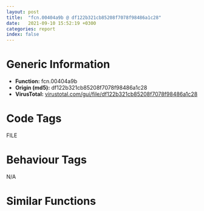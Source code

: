 ```yaml
---
layout: post
title:  "fcn.00404a9b @ df122b321cb85208f7078f98486a1c28"
date:   2021-09-10 15:52:19 +0300
categories: report
index: false
---
```


# Generic Information
- **Function:** fcn.00404a9b
- **Origin (md5):** df122b321cb85208f7078f98486a1c28
- **VirusTotal:** [virustotal.com/gui/file/df122b321cb85208f7078f98486a1c28][virustotal_ref]

# Code Tags
<span class="tag" id="FILE">FILE</span>


# Behaviour Tags
<span class="bhv-tag" id="na">N/A</span>

# Similar Functions
<script type="text/javascript" src="https://www.gstatic.com/charts/loader.js"></script>
<script type="text/javascript">

    google.charts.load('current', {'packages':['corechart']});
    google.charts.setOnLoadCallback(drawChart);

    function drawChart() {
    var data = new google.visualization.DataTable();
        data.addColumn('number', 'X');
        data.addColumn('number', 'Y');
        data.addColumn({type: 'string', role: 'tooltip', 'p': {'html': true}});
        data.addColumn({'type': 'string', 'role': 'style'});
        
        data.addRows([
    [36.00187683105469, 289.3056335449219, '<b><a href="/report/fcn.00404a9b@df122b321cb85208f7078f98486a1c28">fcn.00404a9b</a><br>@df122b321cb85208f7078f98486a1c28</b><br>mov edi, edi<br>push ebp<br>mov ebp, esp<br>sub esp, 0xc<br>cmp dword[ebp+8], 2<br>push esi<br>je 0x4047d8<br>cmp dword[ebp+8], 1<br>je 0x4047d8<br>call fcn.00405ff8<br>push 0x16<br>pop esi<br>mov dword[eax], esi<br>call fcn.00404461<br>mov eax, esi<br>jmp 0x4048cc<br>push ebx<br>push edi<br>call fcn.00406993<br>push 0x104<br>mov esi, 0x497c48<br>xor edi, edi<br>push esi<br>push edi<br>call dword[sym.imp.KERNEL32.dll_GetModuleFileNameA]<br>mov ebx, dword[0x497d78]<br>mov dword[0x497d80], esi<br>test ebx, ebx<br>je 0x404808<br>cmp byte[ebx], 0<br>jne 0x40480a<br>mov ebx, esi<br>lea eax, [ebp-0xc]<br>mov dword[ebp-4], edi<br>push eax<br>lea eax, [ebp-4]<br>mov dword[ebp-0xc], edi<br>push eax<br>push edi<br>push edi<br>push ebx<br>call fcn.004048d1<br>push 1<br>push dword[ebp-0xc]<br>push dword[ebp-4]<br>call fcn.00404a46<br>mov esi, eax<br>add esp, 0x20<br>test esi, esi<br>jne 0x404842<br>call fcn.00405ff8<br>push 0xc<br>pop edi<br>mov dword[eax], edi<br>jmp 0x404873<br>lea eax, [ebp-0xc]<br>push eax<br>lea eax, [ebp-4]<br>push eax<br>mov eax, dword[ebp-4]<br>lea eax, [esi+eax*4]<br>push eax<br>push esi<br>push ebx<br>call fcn.004048d1<br>add esp, 0x14<br>cmp dword[ebp+8], 1<br>jne 0x404877<br>mov eax, dword[ebp-4]<br>dec eax<br>mov dword[0x497d6c], eax<br>mov eax, esi<br>mov esi, edi<br>mov dword[0x497d70], eax<br>mov ebx, edi<br>jmp 0x4048c1<br>lea eax, [ebp-8]<br>mov dword[ebp-8], edi<br>push eax<br>push esi<br>call fcn.004064ae<br>mov ebx, eax<br>pop ecx<br>pop ecx<br>test ebx, ebx<br>je 0x404891<br>mov eax, dword[ebp-8]<br>jmp 0x4048b7<br>mov edx, dword[ebp-8]<br>mov ecx, edi<br>mov eax, edx<br>cmp dword[edx], edi<br>je 0x4048a4<br>lea eax, [eax+4]<br>inc ecx<br>cmp dword[eax], edi<br>jne 0x40489c<br>mov eax, edi<br>mov dword[0x497d6c], ecx<br>mov dword[ebp-8], eax<br>mov ebx, edi<br>mov dword[0x497d70], edx<br>push eax<br>call fcn.00405816<br>pop ecx<br>mov dword[ebp-8], edi<br>push esi<br>call fcn.00405816<br>pop ecx<br>pop edi<br>mov eax, ebx<br>pop ebx<br>pop esi<br>mov esp, ebp<br>pop ebp<br>ret <br>mov edi, edi<br>push ebp<br>mov ebp, esp<br>pop ebp<br>jmp 0x4047ad<br><eoc> ', 'point { fill-color: #e0440e; }'],
[-51.753746032714844, -358.5232238769531, '<b><a href="/report/fcn.0043e980@c2f40b3bc10e39d3d975422ee4d09bab">fcn.0043e980</a><br>@c2f40b3bc10e39d3d975422ee4d09bab</b><br>mov edi, edi<br>push ebp<br>mov ebp, esp<br>sub esp, 0xc<br>cmp dword[ebp+8], 2<br>push esi<br>je 0x43e6b1<br>cmp dword[ebp+8], 1<br>je 0x43e6b1<br>call fcn.00438702<br>push 0x16<br>pop esi<br>mov dword[eax], esi<br>call fcn.00438629<br>mov eax, esi<br>jmp 0x43e7a0<br>push ebx<br>push edi<br>push 0x104<br>mov esi, 0x4f5d98<br>xor edi, edi<br>push esi<br>push edi<br>call dword[sym.imp.KERNEL32.dll_GetModuleFileNameW]<br>mov ebx, dword[0x4f63e4]<br>mov dword[0x4f63e8], esi<br>test ebx, ebx<br>je 0x43e6dc<br>cmp word[ebx], di<br>jne 0x43e6de<br>mov ebx, esi<br>lea eax, [ebp-0xc]<br>mov dword[ebp-4], edi<br>push eax<br>lea eax, [ebp-4]<br>mov dword[ebp-0xc], edi<br>push eax<br>push edi<br>push edi<br>push ebx<br>call fcn.0043e7a5<br>push 2<br>push dword[ebp-0xc]<br>push dword[ebp-4]<br>call fcn.0043e92b<br>mov esi, eax<br>add esp, 0x20<br>test esi, esi<br>jne 0x43e716<br>call fcn.00438702<br>push 0xc<br>pop edi<br>mov dword[eax], edi<br>jmp 0x43e747<br>lea eax, [ebp-0xc]<br>push eax<br>lea eax, [ebp-4]<br>push eax<br>mov eax, dword[ebp-4]<br>lea eax, [esi+eax*4]<br>push eax<br>push esi<br>push ebx<br>call fcn.0043e7a5<br>add esp, 0x14<br>cmp dword[ebp+8], 1<br>jne 0x43e74b<br>mov eax, dword[ebp-4]<br>dec eax<br>mov dword[0x4f63d4], eax<br>mov eax, esi<br>mov esi, edi<br>mov dword[0x4f63dc], eax<br>mov ebx, edi<br>jmp 0x43e795<br>lea eax, [ebp-8]<br>mov dword[ebp-8], edi<br>push eax<br>push esi<br>call fcn.00447e07<br>mov ebx, eax<br>pop ecx<br>pop ecx<br>test ebx, ebx<br>je 0x43e765<br>mov eax, dword[ebp-8]<br>jmp 0x43e78b<br>mov edx, dword[ebp-8]<br>mov ecx, edi<br>mov eax, edx<br>cmp dword[edx], edi<br>je 0x43e778<br>lea eax, [eax+4]<br>inc ecx<br>cmp dword[eax], edi<br>jne 0x43e770<br>mov eax, edi<br>mov dword[0x4f63d4], ecx<br>mov dword[ebp-8], eax<br>mov ebx, edi<br>mov dword[0x4f63dc], edx<br>push eax<br>call fcn.0043de85<br>pop ecx<br>mov dword[ebp-8], edi<br>push esi<br>call fcn.0043de85<br>pop ecx<br>pop edi<br>mov eax, ebx<br>pop ebx<br>pop esi<br>mov esp, ebp<br>pop ebp<br>ret <br>mov edi, edi<br>push ebp<br>mov ebp, esp<br>pop ebp<br>jmp 0x43e686<br><eoc> ', 'null'],
[0.9549978971481323, 30.972957611083984, '<b><a href="/report/fcn.10008daa@b74a1e462e0b6bacec09e2503391e156">fcn.10008daa</a><br>@b74a1e462e0b6bacec09e2503391e156</b><br>mov edi, edi<br>push ebp<br>mov ebp, esp<br>sub esp, 0x10<br>push ebx<br>mov ebx, dword[ebp+8]<br>test ebx, ebx<br>jne 0x10008ac8<br>xor eax, eax<br>jmp 0x10008be2<br>push esi<br>cmp ebx, 2<br>je 0x10008ae9<br>cmp ebx, 1<br>je 0x10008ae9<br>call fcn.10009cbb<br>push 0x16<br>pop esi<br>mov dword[eax], esi<br>call fcn.1000880d<br>mov eax, esi<br>jmp 0x10008be1<br>push edi<br>call fcn.1000d885<br>push 0x104<br>mov esi, 0x1001ec48<br>xor edi, edi<br>push esi<br>push edi<br>call dword[sym.imp.KERNEL32.dll_GetModuleFileNameA]<br>mov eax, dword[0x1001f10c]<br>mov dword[0x1001f114], esi<br>mov dword[ebp-0x10], eax<br>test eax, eax<br>je 0x10008b1a<br>cmp byte[eax], 0<br>jne 0x10008b1f<br>mov eax, esi<br>mov dword[ebp-0x10], esi<br>lea ecx, [ebp-0xc]<br>mov dword[ebp-4], edi<br>push ecx<br>lea ecx, [ebp-4]<br>mov dword[ebp-0xc], edi<br>push ecx<br>push edi<br>push edi<br>push eax<br>call fcn.10008be7<br>push 1<br>push dword[ebp-0xc]<br>push dword[ebp-4]<br>call fcn.10008d5b<br>mov esi, eax<br>add esp, 0x20<br>test esi, esi<br>jne 0x10008b57<br>call fcn.10009cbb<br>push 0xc<br>pop edi<br>mov dword[eax], edi<br>jmp 0x10008b89<br>lea eax, [ebp-0xc]<br>push eax<br>lea eax, [ebp-4]<br>push eax<br>mov eax, dword[ebp-4]<br>lea eax, [esi+eax*4]<br>push eax<br>push esi<br>push dword[ebp-0x10]<br>call fcn.10008be7<br>add esp, 0x14<br>cmp ebx, 1<br>jne 0x10008b8d<br>mov eax, dword[ebp-4]<br>dec eax<br>mov dword[0x1001f100], eax<br>mov eax, esi<br>mov esi, edi<br>mov dword[0x1001f104], eax<br>mov ebx, edi<br>jmp 0x10008bd7<br>lea eax, [ebp-8]<br>mov dword[ebp-8], edi<br>push eax<br>push esi<br>call fcn.1000d35c<br>mov ebx, eax<br>pop ecx<br>pop ecx<br>test ebx, ebx<br>je 0x10008ba7<br>mov eax, dword[ebp-8]<br>jmp 0x10008bcd<br>mov edx, dword[ebp-8]<br>mov ecx, edi<br>mov eax, edx<br>cmp dword[edx], edi<br>je 0x10008bba<br>lea eax, [eax+4]<br>inc ecx<br>cmp dword[eax], edi<br>jne 0x10008bb2<br>mov eax, edi<br>mov dword[0x1001f100], ecx<br>mov dword[ebp-8], eax<br>mov ebx, edi<br>mov dword[0x1001f104], edx<br>push eax<br>call fcn.10009712<br>pop ecx<br>mov dword[ebp-8], edi<br>push esi<br>call fcn.10009712<br>pop ecx<br>mov eax, ebx<br>pop edi<br>pop esi<br>pop ebx<br>mov esp, ebp<br>pop ebp<br>ret <br>mov edi, edi<br>push ebp<br>mov ebp, esp<br>pop ebp<br>jmp 0x10008ab1<br><eoc> ', 'null'],
[-11.497884750366211, 407.1562194824219, '<b><a href="/report/fcn.0041445f@597d9ee507d1b2a81775aa98c4a2271a">fcn.0041445f</a><br>@597d9ee507d1b2a81775aa98c4a2271a</b><br>mov edi, edi<br>push ebp<br>mov ebp, esp<br>sub esp, 0xc<br>cmp dword[ebp+8], 2<br>push esi<br>je 0x41419c<br>cmp dword[ebp+8], 1<br>je 0x41419c<br>call fcn.00411b33<br>push 0x16<br>pop esi<br>mov dword[eax], esi<br>call fcn.00411a55<br>mov eax, esi<br>jmp 0x414290<br>push ebx<br>push edi<br>call fcn.0041c99e<br>push 0x104<br>mov esi, 0x63c1b8<br>xor edi, edi<br>push esi<br>push edi<br>call dword[sym.imp.KERNEL32.dll_GetModuleFileNameA]<br>mov ebx, dword[0x63c2fc]<br>mov dword[0x63c304], esi<br>test ebx, ebx<br>je 0x4141cc<br>cmp byte[ebx], 0<br>jne 0x4141ce<br>mov ebx, esi<br>lea eax, [ebp-0xc]<br>mov dword[ebp-4], edi<br>push eax<br>lea eax, [ebp-4]<br>mov dword[ebp-0xc], edi<br>push eax<br>push edi<br>push edi<br>push ebx<br>call fcn.00414295<br>push 1<br>push dword[ebp-0xc]<br>push dword[ebp-4]<br>call fcn.0041440a<br>mov esi, eax<br>add esp, 0x20<br>test esi, esi<br>jne 0x414206<br>call fcn.00411b33<br>push 0xc<br>pop edi<br>mov dword[eax], edi<br>jmp 0x414237<br>lea eax, [ebp-0xc]<br>push eax<br>lea eax, [ebp-4]<br>push eax<br>mov eax, dword[ebp-4]<br>lea eax, [esi+eax*4]<br>push eax<br>push esi<br>push ebx<br>call fcn.00414295<br>add esp, 0x14<br>cmp dword[ebp+8], 1<br>jne 0x41423b<br>mov eax, dword[ebp-4]<br>dec eax<br>mov dword[0x63c2f0], eax<br>mov eax, esi<br>mov esi, edi<br>mov dword[0x63c2f4], eax<br>mov ebx, edi<br>jmp 0x414285<br>lea eax, [ebp-8]<br>mov dword[ebp-8], edi<br>push eax<br>push esi<br>call fcn.0041c4b9<br>mov ebx, eax<br>pop ecx<br>pop ecx<br>test ebx, ebx<br>je 0x414255<br>mov eax, dword[ebp-8]<br>jmp 0x41427b<br>mov edx, dword[ebp-8]<br>mov ecx, edi<br>mov eax, edx<br>cmp dword[edx], edi<br>je 0x414268<br>lea eax, [eax+4]<br>inc ecx<br>cmp dword[eax], edi<br>jne 0x414260<br>mov eax, edi<br>mov dword[0x63c2f0], ecx<br>mov dword[ebp-8], eax<br>mov ebx, edi<br>mov dword[0x63c2f4], edx<br>push eax<br>call fcn.004138a5<br>pop ecx<br>mov dword[ebp-8], edi<br>push esi<br>call fcn.004138a5<br>pop ecx<br>pop edi<br>mov eax, ebx<br>pop ebx<br>pop esi<br>mov esp, ebp<br>pop ebp<br>ret <br>mov edi, edi<br>push ebp<br>mov ebp, esp<br>pop ebp<br>jmp 0x414171<br><eoc> ', 'null'],
[71.23070526123047, -356.9064636230469, '<b><a href="/report/fcn.004151ce@d59f9c4f445b9f980173dec064f55091">fcn.004151ce</a><br>@d59f9c4f445b9f980173dec064f55091</b><br>mov edi, edi<br>push ebp<br>mov ebp, esp<br>sub esp, 0xc<br>cmp dword[ebp+8], 2<br>push esi<br>je 0x414eff<br>cmp dword[ebp+8], 1<br>je 0x414eff<br>call fcn.0041425f<br>push 0x16<br>pop esi<br>mov dword[eax], esi<br>call fcn.0040c83d<br>mov eax, esi<br>jmp 0x414fee<br>push ebx<br>push edi<br>push 0x104<br>mov esi, 0x437068<br>xor edi, edi<br>push esi<br>push edi<br>call dword[sym.imp.KERNEL32.dll_GetModuleFileNameW]<br>mov ebx, dword[0x4372a0]<br>mov dword[0x4372a4], esi<br>test ebx, ebx<br>je 0x414f2a<br>cmp word[ebx], di<br>jne 0x414f2c<br>mov ebx, esi<br>lea eax, [ebp-0xc]<br>mov dword[ebp-4], edi<br>push eax<br>lea eax, [ebp-4]<br>mov dword[ebp-0xc], edi<br>push eax<br>push edi<br>push edi<br>push ebx<br>call fcn.00414ff3<br>push 2<br>push dword[ebp-0xc]<br>push dword[ebp-4]<br>call fcn.00415179<br>mov esi, eax<br>add esp, 0x20<br>test esi, esi<br>jne 0x414f64<br>call fcn.0041425f<br>push 0xc<br>pop edi<br>mov dword[eax], edi<br>jmp 0x414f95<br>lea eax, [ebp-0xc]<br>push eax<br>lea eax, [ebp-4]<br>push eax<br>mov eax, dword[ebp-4]<br>lea eax, [esi+eax*4]<br>push eax<br>push esi<br>push ebx<br>call fcn.00414ff3<br>add esp, 0x14<br>cmp dword[ebp+8], 1<br>jne 0x414f99<br>mov eax, dword[ebp-4]<br>dec eax<br>mov dword[0x437290], eax<br>mov eax, esi<br>mov esi, edi<br>mov dword[0x437298], eax<br>mov ebx, edi<br>jmp 0x414fe3<br>lea eax, [ebp-8]<br>mov dword[ebp-8], edi<br>push eax<br>push esi<br>call fcn.0041bf01<br>mov ebx, eax<br>pop ecx<br>pop ecx<br>test ebx, ebx<br>je 0x414fb3<br>mov eax, dword[ebp-8]<br>jmp 0x414fd9<br>mov edx, dword[ebp-8]<br>mov ecx, edi<br>mov eax, edx<br>cmp dword[edx], edi<br>je 0x414fc6<br>lea eax, [eax+4]<br>inc ecx<br>cmp dword[eax], edi<br>jne 0x414fbe<br>mov eax, edi<br>mov dword[0x437290], ecx<br>mov dword[ebp-8], eax<br>mov ebx, edi<br>mov dword[0x437298], edx<br>push eax<br>call fcn.004171ac<br>pop ecx<br>mov dword[ebp-8], edi<br>push esi<br>call fcn.004171ac<br>pop ecx<br>pop edi<br>mov eax, ebx<br>pop ebx<br>pop esi<br>mov esp, ebp<br>pop ebp<br>ret <br>mov edi, edi<br>push ebp<br>mov ebp, esp<br>pop ebp<br>jmp 0x414ed4<br><eoc> ', 'null'],
[-10.417582511901855, 233.8424835205078, '<b><a href="/report/fcn.0041591f@7dfa91bbba8f79a5b19b642937435ac0">fcn.0041591f</a><br>@7dfa91bbba8f79a5b19b642937435ac0</b><br>mov edi, edi<br>push ebp<br>mov ebp, esp<br>sub esp, 0xc<br>cmp dword[ebp+8], 2<br>push esi<br>je 0x41565c<br>cmp dword[ebp+8], 1<br>je 0x41565c<br>call fcn.00412ff9<br>push 0x16<br>pop esi<br>mov dword[eax], esi<br>call fcn.00412e81<br>mov eax, esi<br>jmp 0x415750<br>push ebx<br>push edi<br>call fcn.0041de5e<br>push 0x104<br>mov esi, 0x4b81c0<br>xor edi, edi<br>push esi<br>push edi<br>call dword[sym.imp.KERNEL32.dll_GetModuleFileNameA]<br>mov ebx, dword[0x4b8304]<br>mov dword[0x4b830c], esi<br>test ebx, ebx<br>je 0x41568c<br>cmp byte[ebx], 0<br>jne 0x41568e<br>mov ebx, esi<br>lea eax, [ebp-0xc]<br>mov dword[ebp-4], edi<br>push eax<br>lea eax, [ebp-4]<br>mov dword[ebp-0xc], edi<br>push eax<br>push edi<br>push edi<br>push ebx<br>call fcn.00415755<br>push 1<br>push dword[ebp-0xc]<br>push dword[ebp-4]<br>call fcn.004158ca<br>mov esi, eax<br>add esp, 0x20<br>test esi, esi<br>jne 0x4156c6<br>call fcn.00412ff9<br>push 0xc<br>pop edi<br>mov dword[eax], edi<br>jmp 0x4156f7<br>lea eax, [ebp-0xc]<br>push eax<br>lea eax, [ebp-4]<br>push eax<br>mov eax, dword[ebp-4]<br>lea eax, [esi+eax*4]<br>push eax<br>push esi<br>push ebx<br>call fcn.00415755<br>add esp, 0x14<br>cmp dword[ebp+8], 1<br>jne 0x4156fb<br>mov eax, dword[ebp-4]<br>dec eax<br>mov dword[0x4b82f8], eax<br>mov eax, esi<br>mov esi, edi<br>mov dword[0x4b82fc], eax<br>mov ebx, edi<br>jmp 0x415745<br>lea eax, [ebp-8]<br>mov dword[ebp-8], edi<br>push eax<br>push esi<br>call fcn.0041d979<br>mov ebx, eax<br>pop ecx<br>pop ecx<br>test ebx, ebx<br>je 0x415715<br>mov eax, dword[ebp-8]<br>jmp 0x41573b<br>mov edx, dword[ebp-8]<br>mov ecx, edi<br>mov eax, edx<br>cmp dword[edx], edi<br>je 0x415728<br>lea eax, [eax+4]<br>inc ecx<br>cmp dword[eax], edi<br>jne 0x415720<br>mov eax, edi<br>mov dword[0x4b82f8], ecx<br>mov dword[ebp-8], eax<br>mov ebx, edi<br>mov dword[0x4b82fc], edx<br>push eax<br>call fcn.00414d65<br>pop ecx<br>mov dword[ebp-8], edi<br>push esi<br>call fcn.00414d65<br>pop ecx<br>pop edi<br>mov eax, ebx<br>pop ebx<br>pop esi<br>mov esp, ebp<br>pop ebp<br>ret <br>mov edi, edi<br>push ebp<br>mov ebp, esp<br>pop ebp<br>jmp 0x415631<br><eoc> ', 'null'],
[-88.4381103515625, 308.04901123046875, '<b><a href="/report/fcn.00404a9b@48311276b3cd8adebcd777f7aad326b2">fcn.00404a9b</a><br>@48311276b3cd8adebcd777f7aad326b2</b><br>mov edi, edi<br>push ebp<br>mov ebp, esp<br>sub esp, 0xc<br>cmp dword[ebp+8], 2<br>push esi<br>je 0x4047d8<br>cmp dword[ebp+8], 1<br>je 0x4047d8<br>call fcn.00405ff8<br>push 0x16<br>pop esi<br>mov dword[eax], esi<br>call fcn.00404461<br>mov eax, esi<br>jmp 0x4048cc<br>push ebx<br>push edi<br>call fcn.00406993<br>push 0x104<br>mov esi, 0x4a1c48<br>xor edi, edi<br>push esi<br>push edi<br>call dword[sym.imp.KERNEL32.dll_GetModuleFileNameA]<br>mov ebx, dword[0x4a1d78]<br>mov dword[0x4a1d80], esi<br>test ebx, ebx<br>je 0x404808<br>cmp byte[ebx], 0<br>jne 0x40480a<br>mov ebx, esi<br>lea eax, [ebp-0xc]<br>mov dword[ebp-4], edi<br>push eax<br>lea eax, [ebp-4]<br>mov dword[ebp-0xc], edi<br>push eax<br>push edi<br>push edi<br>push ebx<br>call fcn.004048d1<br>push 1<br>push dword[ebp-0xc]<br>push dword[ebp-4]<br>call fcn.00404a46<br>mov esi, eax<br>add esp, 0x20<br>test esi, esi<br>jne 0x404842<br>call fcn.00405ff8<br>push 0xc<br>pop edi<br>mov dword[eax], edi<br>jmp 0x404873<br>lea eax, [ebp-0xc]<br>push eax<br>lea eax, [ebp-4]<br>push eax<br>mov eax, dword[ebp-4]<br>lea eax, [esi+eax*4]<br>push eax<br>push esi<br>push ebx<br>call fcn.004048d1<br>add esp, 0x14<br>cmp dword[ebp+8], 1<br>jne 0x404877<br>mov eax, dword[ebp-4]<br>dec eax<br>mov dword[0x4a1d6c], eax<br>mov eax, esi<br>mov esi, edi<br>mov dword[0x4a1d70], eax<br>mov ebx, edi<br>jmp 0x4048c1<br>lea eax, [ebp-8]<br>mov dword[ebp-8], edi<br>push eax<br>push esi<br>call fcn.004064ae<br>mov ebx, eax<br>pop ecx<br>pop ecx<br>test ebx, ebx<br>je 0x404891<br>mov eax, dword[ebp-8]<br>jmp 0x4048b7<br>mov edx, dword[ebp-8]<br>mov ecx, edi<br>mov eax, edx<br>cmp dword[edx], edi<br>je 0x4048a4<br>lea eax, [eax+4]<br>inc ecx<br>cmp dword[eax], edi<br>jne 0x40489c<br>mov eax, edi<br>mov dword[0x4a1d6c], ecx<br>mov dword[ebp-8], eax<br>mov ebx, edi<br>mov dword[0x4a1d70], edx<br>push eax<br>call fcn.00405816<br>pop ecx<br>mov dword[ebp-8], edi<br>push esi<br>call fcn.00405816<br>pop ecx<br>pop edi<br>mov eax, ebx<br>pop ebx<br>pop esi<br>mov esp, ebp<br>pop ebp<br>ret <br>mov edi, edi<br>push ebp<br>mov ebp, esp<br>pop ebp<br>jmp 0x4047ad<br><eoc> ', 'null'],
[-5.9406962394714355, 340.9461669921875, '<b><a href="/report/fcn.004069da@ea6f23b2cb496f8773ec04df5c0f8d87">fcn.004069da</a><br>@ea6f23b2cb496f8773ec04df5c0f8d87</b><br>mov edi, edi<br>push ebp<br>mov ebp, esp<br>sub esp, 0xc<br>cmp dword[ebp+8], 2<br>push esi<br>je 0x406717<br>cmp dword[ebp+8], 1<br>je 0x406717<br>call fcn.00405dda<br>push 0x16<br>pop esi<br>mov dword[eax], esi<br>call fcn.00405a11<br>mov eax, esi<br>jmp 0x40680b<br>push ebx<br>push edi<br>call fcn.0040b34a<br>push 0x104<br>mov esi, 0x49c110<br>xor edi, edi<br>push esi<br>push edi<br>call dword[sym.imp.KERNEL32.dll_GetModuleFileNameA]<br>mov ebx, dword[0x49c258]<br>mov dword[0x49c260], esi<br>test ebx, ebx<br>je 0x406747<br>cmp byte[ebx], 0<br>jne 0x406749<br>mov ebx, esi<br>lea eax, [ebp-0xc]<br>mov dword[ebp-4], edi<br>push eax<br>lea eax, [ebp-4]<br>mov dword[ebp-0xc], edi<br>push eax<br>push edi<br>push edi<br>push ebx<br>call fcn.00406810<br>push 1<br>push dword[ebp-0xc]<br>push dword[ebp-4]<br>call fcn.00406985<br>mov esi, eax<br>add esp, 0x20<br>test esi, esi<br>jne 0x406781<br>call fcn.00405dda<br>push 0xc<br>pop edi<br>mov dword[eax], edi<br>jmp 0x4067b2<br>lea eax, [ebp-0xc]<br>push eax<br>lea eax, [ebp-4]<br>push eax<br>mov eax, dword[ebp-4]<br>lea eax, [esi+eax*4]<br>push eax<br>push esi<br>push ebx<br>call fcn.00406810<br>add esp, 0x14<br>cmp dword[ebp+8], 1<br>jne 0x4067b6<br>mov eax, dword[ebp-4]<br>dec eax<br>mov dword[0x49c24c], eax<br>mov eax, esi<br>mov esi, edi<br>mov dword[0x49c250], eax<br>mov ebx, edi<br>jmp 0x406800<br>lea eax, [ebp-8]<br>mov dword[ebp-8], edi<br>push eax<br>push esi<br>call fcn.0040ae64<br>mov ebx, eax<br>pop ecx<br>pop ecx<br>test ebx, ebx<br>je 0x4067d0<br>mov eax, dword[ebp-8]<br>jmp 0x4067f6<br>mov edx, dword[ebp-8]<br>mov ecx, edi<br>mov eax, edx<br>cmp dword[edx], edi<br>je 0x4067e3<br>lea eax, [eax+4]<br>inc ecx<br>cmp dword[eax], edi<br>jne 0x4067db<br>mov eax, edi<br>mov dword[0x49c24c], ecx<br>mov dword[ebp-8], eax<br>mov ebx, edi<br>mov dword[0x49c250], edx<br>push eax<br>call fcn.004060e5<br>pop ecx<br>mov dword[ebp-8], edi<br>push esi<br>call fcn.004060e5<br>pop ecx<br>pop edi<br>mov eax, ebx<br>pop ebx<br>pop esi<br>mov esp, ebp<br>pop ebp<br>ret <br>mov edi, edi<br>push ebp<br>mov ebp, esp<br>pop ebp<br>jmp 0x4066ec<br><eoc> ', 'null'],
[59.561119079589844, -410.1903076171875, '<b><a href="/report/fcn.0043e980@8d996434378dbdbb47e86342be5446c7">fcn.0043e980</a><br>@8d996434378dbdbb47e86342be5446c7</b><br>mov edi, edi<br>push ebp<br>mov ebp, esp<br>sub esp, 0xc<br>cmp dword[ebp+8], 2<br>push esi<br>je 0x43e6b1<br>cmp dword[ebp+8], 1<br>je 0x43e6b1<br>call fcn.00438702<br>push 0x16<br>pop esi<br>mov dword[eax], esi<br>call fcn.00438629<br>mov eax, esi<br>jmp 0x43e7a0<br>push ebx<br>push edi<br>push 0x104<br>mov esi, 0x4f5d98<br>xor edi, edi<br>push esi<br>push edi<br>call dword[sym.imp.KERNEL32.dll_GetModuleFileNameW]<br>mov ebx, dword[0x4f63e4]<br>mov dword[0x4f63e8], esi<br>test ebx, ebx<br>je 0x43e6dc<br>cmp word[ebx], di<br>jne 0x43e6de<br>mov ebx, esi<br>lea eax, [ebp-0xc]<br>mov dword[ebp-4], edi<br>push eax<br>lea eax, [ebp-4]<br>mov dword[ebp-0xc], edi<br>push eax<br>push edi<br>push edi<br>push ebx<br>call fcn.0043e7a5<br>push 2<br>push dword[ebp-0xc]<br>push dword[ebp-4]<br>call fcn.0043e92b<br>mov esi, eax<br>add esp, 0x20<br>test esi, esi<br>jne 0x43e716<br>call fcn.00438702<br>push 0xc<br>pop edi<br>mov dword[eax], edi<br>jmp 0x43e747<br>lea eax, [ebp-0xc]<br>push eax<br>lea eax, [ebp-4]<br>push eax<br>mov eax, dword[ebp-4]<br>lea eax, [esi+eax*4]<br>push eax<br>push esi<br>push ebx<br>call fcn.0043e7a5<br>add esp, 0x14<br>cmp dword[ebp+8], 1<br>jne 0x43e74b<br>mov eax, dword[ebp-4]<br>dec eax<br>mov dword[0x4f63d4], eax<br>mov eax, esi<br>mov esi, edi<br>mov dword[0x4f63dc], eax<br>mov ebx, edi<br>jmp 0x43e795<br>lea eax, [ebp-8]<br>mov dword[ebp-8], edi<br>push eax<br>push esi<br>call fcn.00447e07<br>mov ebx, eax<br>pop ecx<br>pop ecx<br>test ebx, ebx<br>je 0x43e765<br>mov eax, dword[ebp-8]<br>jmp 0x43e78b<br>mov edx, dword[ebp-8]<br>mov ecx, edi<br>mov eax, edx<br>cmp dword[edx], edi<br>je 0x43e778<br>lea eax, [eax+4]<br>inc ecx<br>cmp dword[eax], edi<br>jne 0x43e770<br>mov eax, edi<br>mov dword[0x4f63d4], ecx<br>mov dword[ebp-8], eax<br>mov ebx, edi<br>mov dword[0x4f63dc], edx<br>push eax<br>call fcn.0043de85<br>pop ecx<br>mov dword[ebp-8], edi<br>push esi<br>call fcn.0043de85<br>pop ecx<br>pop edi<br>mov eax, ebx<br>pop ebx<br>pop esi<br>mov esp, ebp<br>pop ebp<br>ret <br>mov edi, edi<br>push ebp<br>mov ebp, esp<br>pop ebp<br>jmp 0x43e686<br><eoc> ', 'null'],
[-82.7645263671875, 241.83352661132812, '<b><a href="/report/fcn.0040dc69@339149a6ceaff8ec9831ebc6113adb23">fcn.0040dc69</a><br>@339149a6ceaff8ec9831ebc6113adb23</b><br>mov edi, edi<br>push ebp<br>mov ebp, esp<br>sub esp, 0xc<br>cmp dword[ebp+8], 2<br>push esi<br>je 0x40d9a6<br>cmp dword[ebp+8], 1<br>je 0x40d9a6<br>call fcn.0040ceda<br>push 0x16<br>pop esi<br>mov dword[eax], esi<br>call fcn.0040cc81<br>mov eax, esi<br>jmp 0x40da9a<br>push ebx<br>push edi<br>call fcn.004125e9<br>push 0x104<br>mov esi, 0x426c10<br>xor edi, edi<br>push esi<br>push edi<br>call dword[sym.imp.KERNEL32.dll_GetModuleFileNameA]<br>mov ebx, dword[0x426d58]<br>mov dword[0x426d60], esi<br>test ebx, ebx<br>je 0x40d9d6<br>cmp byte[ebx], 0<br>jne 0x40d9d8<br>mov ebx, esi<br>lea eax, [ebp-0xc]<br>mov dword[ebp-4], edi<br>push eax<br>lea eax, [ebp-4]<br>mov dword[ebp-0xc], edi<br>push eax<br>push edi<br>push edi<br>push ebx<br>call fcn.0040da9f<br>push 1<br>push dword[ebp-0xc]<br>push dword[ebp-4]<br>call fcn.0040dc14<br>mov esi, eax<br>add esp, 0x20<br>test esi, esi<br>jne 0x40da10<br>call fcn.0040ceda<br>push 0xc<br>pop edi<br>mov dword[eax], edi<br>jmp 0x40da41<br>lea eax, [ebp-0xc]<br>push eax<br>lea eax, [ebp-4]<br>push eax<br>mov eax, dword[ebp-4]<br>lea eax, [esi+eax*4]<br>push eax<br>push esi<br>push ebx<br>call fcn.0040da9f<br>add esp, 0x14<br>cmp dword[ebp+8], 1<br>jne 0x40da45<br>mov eax, dword[ebp-4]<br>dec eax<br>mov dword[0x426d4c], eax<br>mov eax, esi<br>mov esi, edi<br>mov dword[0x426d50], eax<br>mov ebx, edi<br>jmp 0x40da8f<br>lea eax, [ebp-8]<br>mov dword[ebp-8], edi<br>push eax<br>push esi<br>call fcn.00412104<br>mov ebx, eax<br>pop ecx<br>pop ecx<br>test ebx, ebx<br>je 0x40da5f<br>mov eax, dword[ebp-8]<br>jmp 0x40da85<br>mov edx, dword[ebp-8]<br>mov ecx, edi<br>mov eax, edx<br>cmp dword[edx], edi<br>je 0x40da72<br>lea eax, [eax+4]<br>inc ecx<br>cmp dword[eax], edi<br>jne 0x40da6a<br>mov eax, edi<br>mov dword[0x426d4c], ecx<br>mov dword[ebp-8], eax<br>mov ebx, edi<br>mov dword[0x426d50], edx<br>push eax<br>call fcn.0040d3e5<br>pop ecx<br>mov dword[ebp-8], edi<br>push esi<br>call fcn.0040d3e5<br>pop ecx<br>pop edi<br>mov eax, ebx<br>pop ebx<br>pop esi<br>mov esp, ebp<br>pop ebp<br>ret <br>mov edi, edi<br>push ebp<br>mov ebp, esp<br>pop ebp<br>jmp 0x40d97b<br><eoc> ', 'null'],
[-38.68220901489258, -411.4796142578125, '<b><a href="/report/fcn.00566cc8@9c2b894b84f59672d8be2e984066f76f">fcn.00566cc8</a><br>@9c2b894b84f59672d8be2e984066f76f</b><br>mov edi, edi<br>push ebp<br>mov ebp, esp<br>sub esp, 0xc<br>cmp dword[ebp+8], 2<br>push esi<br>je 0x5669f9<br>cmp dword[ebp+8], 1<br>je 0x5669f9<br>call fcn.00558e0a<br>push 0x16<br>pop esi<br>mov dword[eax], esi<br>call fcn.00558d31<br>mov eax, esi<br>jmp 0x566ae8<br>push ebx<br>push edi<br>push 0x104<br>mov esi, 0x5e3838<br>xor edi, edi<br>push esi<br>push edi<br>call dword[sym.imp.KERNEL32.dll_GetModuleFileNameW]<br>mov ebx, dword[0x5e3828]<br>mov dword[0x5e382c], esi<br>test ebx, ebx<br>je 0x566a24<br>cmp word[ebx], di<br>jne 0x566a26<br>mov ebx, esi<br>lea eax, [ebp-0xc]<br>mov dword[ebp-4], edi<br>push eax<br>lea eax, [ebp-4]<br>mov dword[ebp-0xc], edi<br>push eax<br>push edi<br>push edi<br>push ebx<br>call fcn.00566aed<br>push 2<br>push dword[ebp-0xc]<br>push dword[ebp-4]<br>call fcn.00566c73<br>mov esi, eax<br>add esp, 0x20<br>test esi, esi<br>jne 0x566a5e<br>call fcn.00558e0a<br>push 0xc<br>pop edi<br>mov dword[eax], edi<br>jmp 0x566a8f<br>lea eax, [ebp-0xc]<br>push eax<br>lea eax, [ebp-4]<br>push eax<br>mov eax, dword[ebp-4]<br>lea eax, [esi+eax*4]<br>push eax<br>push esi<br>push ebx<br>call fcn.00566aed<br>add esp, 0x14<br>cmp dword[ebp+8], 1<br>jne 0x566a93<br>mov eax, dword[ebp-4]<br>dec eax<br>mov dword[0x5e3818], eax<br>mov eax, esi<br>mov esi, edi<br>mov dword[0x5e3820], eax<br>mov ebx, edi<br>jmp 0x566add<br>lea eax, [ebp-8]<br>mov dword[ebp-8], edi<br>push eax<br>push esi<br>call fcn.0056ed1a<br>mov ebx, eax<br>pop ecx<br>pop ecx<br>test ebx, ebx<br>je 0x566aad<br>mov eax, dword[ebp-8]<br>jmp 0x566ad3<br>mov edx, dword[ebp-8]<br>mov ecx, edi<br>mov eax, edx<br>cmp dword[edx], edi<br>je 0x566ac0<br>lea eax, [eax+4]<br>inc ecx<br>cmp dword[eax], edi<br>jne 0x566ab8<br>mov eax, edi<br>mov dword[0x5e3818], ecx<br>mov dword[ebp-8], eax<br>mov ebx, edi<br>mov dword[0x5e3820], edx<br>push eax<br>call fcn.00567d0f<br>pop ecx<br>mov dword[ebp-8], edi<br>push esi<br>call fcn.00567d0f<br>pop ecx<br>pop edi<br>mov eax, ebx<br>pop ebx<br>pop esi<br>mov esp, ebp<br>pop ebp<br>ret <br>mov edi, edi<br>push ebp<br>mov ebp, esp<br>pop ebp<br>jmp 0x5669ce<br><eoc> ', 'null'],
[-83.84530639648438, 415.5720520019531, '<b><a href="/report/fcn.0040c34f@b8b9b802e96d8e813c605554cf6f7018">fcn.0040c34f</a><br>@b8b9b802e96d8e813c605554cf6f7018</b><br>mov edi, edi<br>push ebp<br>mov ebp, esp<br>sub esp, 0xc<br>cmp dword[ebp+8], 2<br>push esi<br>je 0x40c08c<br>cmp dword[ebp+8], 1<br>je 0x40c08c<br>call fcn.0040d5c3<br>push 0x16<br>pop esi<br>mov dword[eax], esi<br>call fcn.0040b421<br>mov eax, esi<br>jmp 0x40c180<br>push ebx<br>push edi<br>call fcn.0040e68a<br>push 0x104<br>mov esi, 0x4bc560<br>xor edi, edi<br>push esi<br>push edi<br>call dword[sym.imp.KERNEL32.dll_GetModuleFileNameA]<br>mov ebx, dword[0x4bc6a4]<br>mov dword[0x4bc6ac], esi<br>test ebx, ebx<br>je 0x40c0bc<br>cmp byte[ebx], 0<br>jne 0x40c0be<br>mov ebx, esi<br>lea eax, [ebp-0xc]<br>mov dword[ebp-4], edi<br>push eax<br>lea eax, [ebp-4]<br>mov dword[ebp-0xc], edi<br>push eax<br>push edi<br>push edi<br>push ebx<br>call fcn.0040c185<br>push 1<br>push dword[ebp-0xc]<br>push dword[ebp-4]<br>call fcn.0040c2fa<br>mov esi, eax<br>add esp, 0x20<br>test esi, esi<br>jne 0x40c0f6<br>call fcn.0040d5c3<br>push 0xc<br>pop edi<br>mov dword[eax], edi<br>jmp 0x40c127<br>lea eax, [ebp-0xc]<br>push eax<br>lea eax, [ebp-4]<br>push eax<br>mov eax, dword[ebp-4]<br>lea eax, [esi+eax*4]<br>push eax<br>push esi<br>push ebx<br>call fcn.0040c185<br>add esp, 0x14<br>cmp dword[ebp+8], 1<br>jne 0x40c12b<br>mov eax, dword[ebp-4]<br>dec eax<br>mov dword[0x4bc698], eax<br>mov eax, esi<br>mov esi, edi<br>mov dword[0x4bc69c], eax<br>mov ebx, edi<br>jmp 0x40c175<br>lea eax, [ebp-8]<br>mov dword[ebp-8], edi<br>push eax<br>push esi<br>call fcn.0040e1a5<br>mov ebx, eax<br>pop ecx<br>pop ecx<br>test ebx, ebx<br>je 0x40c145<br>mov eax, dword[ebp-8]<br>jmp 0x40c16b<br>mov edx, dword[ebp-8]<br>mov ecx, edi<br>mov eax, edx<br>cmp dword[edx], edi<br>je 0x40c158<br>lea eax, [eax+4]<br>inc ecx<br>cmp dword[eax], edi<br>jne 0x40c150<br>mov eax, edi<br>mov dword[0x4bc698], ecx<br>mov dword[ebp-8], eax<br>mov ebx, edi<br>mov dword[0x4bc69c], edx<br>push eax<br>call fcn.0040ce27<br>pop ecx<br>mov dword[ebp-8], edi<br>push esi<br>call fcn.0040ce27<br>pop ecx<br>pop edi<br>mov eax, ebx<br>pop ebx<br>pop esi<br>mov esp, ebp<br>pop ebp<br>ret <br>mov edi, edi<br>push ebp<br>mov ebp, esp<br>pop ebp<br>jmp 0x40c061<br><eoc> ', 'null'],
[-130.2838592529297, 359.5950927734375, '<b><a href="/report/fcn.00419c03@5f763449465a14d1cdb5ea67e2f984d0">fcn.00419c03</a><br>@5f763449465a14d1cdb5ea67e2f984d0</b><br>mov edi, edi<br>push ebp<br>mov ebp, esp<br>sub esp, 0xc<br>cmp dword[ebp+8], 2<br>push esi<br>je 0x419940<br>cmp dword[ebp+8], 1<br>je 0x419940<br>call fcn.0041abe5<br>push 0x16<br>pop esi<br>mov dword[eax], esi<br>call fcn.0041aac4<br>mov eax, esi<br>jmp 0x419a34<br>push ebx<br>push edi<br>call fcn.0041d367<br>push 0x104<br>mov esi, 0x4603c0<br>xor edi, edi<br>push esi<br>push edi<br>call dword[sym.imp.KERNEL32.dll_GetModuleFileNameA]<br>mov ebx, dword[0x460970]<br>mov dword[0x460978], esi<br>test ebx, ebx<br>je 0x419970<br>cmp byte[ebx], 0<br>jne 0x419972<br>mov ebx, esi<br>lea eax, [ebp-0xc]<br>mov dword[ebp-4], edi<br>push eax<br>lea eax, [ebp-4]<br>mov dword[ebp-0xc], edi<br>push eax<br>push edi<br>push edi<br>push ebx<br>call fcn.00419a39<br>push 1<br>push dword[ebp-0xc]<br>push dword[ebp-4]<br>call fcn.00419bae<br>mov esi, eax<br>add esp, 0x20<br>test esi, esi<br>jne 0x4199aa<br>call fcn.0041abe5<br>push 0xc<br>pop edi<br>mov dword[eax], edi<br>jmp 0x4199db<br>lea eax, [ebp-0xc]<br>push eax<br>lea eax, [ebp-4]<br>push eax<br>mov eax, dword[ebp-4]<br>lea eax, [esi+eax*4]<br>push eax<br>push esi<br>push ebx<br>call fcn.00419a39<br>add esp, 0x14<br>cmp dword[ebp+8], 1<br>jne 0x4199df<br>mov eax, dword[ebp-4]<br>dec eax<br>mov dword[0x460964], eax<br>mov eax, esi<br>mov esi, edi<br>mov dword[0x460968], eax<br>mov ebx, edi<br>jmp 0x419a29<br>lea eax, [ebp-8]<br>mov dword[ebp-8], edi<br>push eax<br>push esi<br>call fcn.0041ce82<br>mov ebx, eax<br>pop ecx<br>pop ecx<br>test ebx, ebx<br>je 0x4199f9<br>mov eax, dword[ebp-8]<br>jmp 0x419a1f<br>mov edx, dword[ebp-8]<br>mov ecx, edi<br>mov eax, edx<br>cmp dword[edx], edi<br>je 0x419a0c<br>lea eax, [eax+4]<br>inc ecx<br>cmp dword[eax], edi<br>jne 0x419a04<br>mov eax, edi<br>mov dword[0x460964], ecx<br>mov dword[ebp-8], eax<br>mov ebx, edi<br>mov dword[0x460968], edx<br>push eax<br>call fcn.0041a7d2<br>pop ecx<br>mov dword[ebp-8], edi<br>push esi<br>call fcn.0041a7d2<br>pop ecx<br>pop edi<br>mov eax, ebx<br>pop ebx<br>pop esi<br>mov esp, ebp<br>pop ebp<br>ret <br>mov edi, edi<br>push ebp<br>mov ebp, esp<br>pop ebp<br>jmp 0x419915<br><eoc> ', 'null'],
[9.933242797851562, -371.7400207519531, '<b><a href="/report/fcn.004094f2@fca52b995e756cff97168f6fef94b37d">fcn.004094f2</a><br>@fca52b995e756cff97168f6fef94b37d</b><br>mov edi, edi<br>push ebp<br>mov ebp, esp<br>sub esp, 0xc<br>cmp dword[ebp+8], 2<br>push esi<br>je 0x409223<br>cmp dword[ebp+8], 1<br>je 0x409223<br>call fcn.004089a1<br>push 0x16<br>pop esi<br>mov dword[eax], esi<br>call fcn.004088c8<br>mov eax, esi<br>jmp 0x409312<br>push ebx<br>push edi<br>push 0x104<br>mov esi, 0x41c400<br>xor edi, edi<br>push esi<br>push edi<br>call dword[sym.imp.KERNEL32.dll_GetModuleFileNameW]<br>mov ebx, dword[0x41c978]<br>mov dword[0x41c97c], esi<br>test ebx, ebx<br>je 0x40924e<br>cmp word[ebx], di<br>jne 0x409250<br>mov ebx, esi<br>lea eax, [ebp-0xc]<br>mov dword[ebp-4], edi<br>push eax<br>lea eax, [ebp-4]<br>mov dword[ebp-0xc], edi<br>push eax<br>push edi<br>push edi<br>push ebx<br>call fcn.00409317<br>push 2<br>push dword[ebp-0xc]<br>push dword[ebp-4]<br>call fcn.0040949d<br>mov esi, eax<br>add esp, 0x20<br>test esi, esi<br>jne 0x409288<br>call fcn.004089a1<br>push 0xc<br>pop edi<br>mov dword[eax], edi<br>jmp 0x4092b9<br>lea eax, [ebp-0xc]<br>push eax<br>lea eax, [ebp-4]<br>push eax<br>mov eax, dword[ebp-4]<br>lea eax, [esi+eax*4]<br>push eax<br>push esi<br>push ebx<br>call fcn.00409317<br>add esp, 0x14<br>cmp dword[ebp+8], 1<br>jne 0x4092bd<br>mov eax, dword[ebp-4]<br>dec eax<br>mov dword[0x41c968], eax<br>mov eax, esi<br>mov esi, edi<br>mov dword[0x41c970], eax<br>mov ebx, edi<br>jmp 0x409307<br>lea eax, [ebp-8]<br>mov dword[ebp-8], edi<br>push eax<br>push esi<br>call fcn.0040bdbe<br>mov ebx, eax<br>pop ecx<br>pop ecx<br>test ebx, ebx<br>je 0x4092d7<br>mov eax, dword[ebp-8]<br>jmp 0x4092fd<br>mov edx, dword[ebp-8]<br>mov ecx, edi<br>mov eax, edx<br>cmp dword[edx], edi<br>je 0x4092ea<br>lea eax, [eax+4]<br>inc ecx<br>cmp dword[eax], edi<br>jne 0x4092e2<br>mov eax, edi<br>mov dword[0x41c968], ecx<br>mov dword[ebp-8], eax<br>mov ebx, edi<br>mov dword[0x41c970], edx<br>push eax<br>call fcn.0040a475<br>pop ecx<br>mov dword[ebp-8], edi<br>push esi<br>call fcn.0040a475<br>pop ecx<br>pop edi<br>mov eax, ebx<br>pop ebx<br>pop esi<br>mov esp, ebp<br>pop ebp<br>ret <br>mov edi, edi<br>push ebp<br>mov ebp, esp<br>pop ebp<br>jmp 0x4091f8<br><eoc> ', 'null'],
[-60.89445495605469, 358.7317199707031, '<b><a href="/report/fcn.0040dc69@0b073c89b077a27e3496540be7574e33">fcn.0040dc69</a><br>@0b073c89b077a27e3496540be7574e33</b><br>mov edi, edi<br>push ebp<br>mov ebp, esp<br>sub esp, 0xc<br>cmp dword[ebp+8], 2<br>push esi<br>je 0x40d9a6<br>cmp dword[ebp+8], 1<br>je 0x40d9a6<br>call fcn.0040ceda<br>push 0x16<br>pop esi<br>mov dword[eax], esi<br>call fcn.0040cc81<br>mov eax, esi<br>jmp 0x40da9a<br>push ebx<br>push edi<br>call fcn.004125e9<br>push 0x104<br>mov esi, 0x426c10<br>xor edi, edi<br>push esi<br>push edi<br>call dword[sym.imp.KERNEL32.dll_GetModuleFileNameA]<br>mov ebx, dword[0x426d58]<br>mov dword[0x426d60], esi<br>test ebx, ebx<br>je 0x40d9d6<br>cmp byte[ebx], 0<br>jne 0x40d9d8<br>mov ebx, esi<br>lea eax, [ebp-0xc]<br>mov dword[ebp-4], edi<br>push eax<br>lea eax, [ebp-4]<br>mov dword[ebp-0xc], edi<br>push eax<br>push edi<br>push edi<br>push ebx<br>call fcn.0040da9f<br>push 1<br>push dword[ebp-0xc]<br>push dword[ebp-4]<br>call fcn.0040dc14<br>mov esi, eax<br>add esp, 0x20<br>test esi, esi<br>jne 0x40da10<br>call fcn.0040ceda<br>push 0xc<br>pop edi<br>mov dword[eax], edi<br>jmp 0x40da41<br>lea eax, [ebp-0xc]<br>push eax<br>lea eax, [ebp-4]<br>push eax<br>mov eax, dword[ebp-4]<br>lea eax, [esi+eax*4]<br>push eax<br>push esi<br>push ebx<br>call fcn.0040da9f<br>add esp, 0x14<br>cmp dword[ebp+8], 1<br>jne 0x40da45<br>mov eax, dword[ebp-4]<br>dec eax<br>mov dword[0x426d4c], eax<br>mov eax, esi<br>mov esi, edi<br>mov dword[0x426d50], eax<br>mov ebx, edi<br>jmp 0x40da8f<br>lea eax, [ebp-8]<br>mov dword[ebp-8], edi<br>push eax<br>push esi<br>call fcn.00412104<br>mov ebx, eax<br>pop ecx<br>pop ecx<br>test ebx, ebx<br>je 0x40da5f<br>mov eax, dword[ebp-8]<br>jmp 0x40da85<br>mov edx, dword[ebp-8]<br>mov ecx, edi<br>mov eax, edx<br>cmp dword[edx], edi<br>je 0x40da72<br>lea eax, [eax+4]<br>inc ecx<br>cmp dword[eax], edi<br>jne 0x40da6a<br>mov eax, edi<br>mov dword[0x426d4c], ecx<br>mov dword[ebp-8], eax<br>mov ebx, edi<br>mov dword[0x426d50], edx<br>push eax<br>call fcn.0040d3e5<br>pop ecx<br>mov dword[ebp-8], edi<br>push esi<br>call fcn.0040d3e5<br>pop ecx<br>pop edi<br>mov eax, ebx<br>pop ebx<br>pop esi<br>mov esp, ebp<br>pop ebp<br>ret <br>mov edi, edi<br>push ebp<br>mov ebp, esp<br>pop ebp<br>jmp 0x40d97b<br><eoc> ', 'null'],
[23.95573616027832, -30.32370376586914, '<b><a href="/report/fcn.0042d242@38d41d729f8f30faf0dd96f0c7acba4b">fcn.0042d242</a><br>@38d41d729f8f30faf0dd96f0c7acba4b</b><br>mov edi, edi<br>push ebp<br>mov ebp, esp<br>sub esp, 0x10<br>push ebx<br>mov ebx, dword[ebp+8]<br>test ebx, ebx<br>jne 0x42cf42<br>xor eax, eax<br>jmp 0x42d057<br>push esi<br>cmp ebx, 2<br>je 0x42cf63<br>cmp ebx, 1<br>je 0x42cf63<br>call fcn.0042e8cf<br>push 0x16<br>pop esi<br>mov dword[eax], esi<br>call fcn.0042c97c<br>mov eax, esi<br>jmp 0x42d056<br>push edi<br>push 0x104<br>mov esi, 0x56afe0<br>xor edi, edi<br>push esi<br>push edi<br>call dword[sym.imp.KERNEL32.dll_GetModuleFileNameW]<br>mov eax, dword[0x56b3ac]<br>mov dword[0x56b3b0], esi<br>mov dword[ebp-0x10], eax<br>test eax, eax<br>je 0x42cf8f<br>cmp word[eax], di<br>jne 0x42cf94<br>mov eax, esi<br>mov dword[ebp-0x10], esi<br>lea ecx, [ebp-0xc]<br>mov dword[ebp-4], edi<br>push ecx<br>lea ecx, [ebp-4]<br>mov dword[ebp-0xc], edi<br>push ecx<br>push edi<br>push edi<br>push eax<br>call fcn.0042d05c<br>push 2<br>push dword[ebp-0xc]<br>push dword[ebp-4]<br>call fcn.0042d1f3<br>mov esi, eax<br>add esp, 0x20<br>test esi, esi<br>jne 0x42cfcc<br>call fcn.0042e8cf<br>push 0xc<br>pop edi<br>mov dword[eax], edi<br>jmp 0x42cffe<br>lea eax, [ebp-0xc]<br>push eax<br>lea eax, [ebp-4]<br>push eax<br>mov eax, dword[ebp-4]<br>lea eax, [esi+eax*4]<br>push eax<br>push esi<br>push dword[ebp-0x10]<br>call fcn.0042d05c<br>add esp, 0x14<br>cmp ebx, 1<br>jne 0x42d002<br>mov eax, dword[ebp-4]<br>dec eax<br>mov dword[0x56b39c], eax<br>mov eax, esi<br>mov esi, edi<br>mov dword[0x56b3a4], eax<br>mov ebx, edi<br>jmp 0x42d04c<br>lea eax, [ebp-8]<br>mov dword[ebp-8], edi<br>push eax<br>push esi<br>call fcn.0042eeab<br>mov ebx, eax<br>pop ecx<br>pop ecx<br>test ebx, ebx<br>je 0x42d01c<br>mov eax, dword[ebp-8]<br>jmp 0x42d042<br>mov edx, dword[ebp-8]<br>mov ecx, edi<br>mov eax, edx<br>cmp dword[edx], edi<br>je 0x42d02f<br>lea eax, [eax+4]<br>inc ecx<br>cmp dword[eax], edi<br>jne 0x42d027<br>mov eax, edi<br>mov dword[0x56b39c], ecx<br>mov dword[ebp-8], eax<br>mov ebx, edi<br>mov dword[0x56b3a4], edx<br>push eax<br>call fcn.0042e93f<br>pop ecx<br>mov dword[ebp-8], edi<br>push esi<br>call fcn.0042e93f<br>pop ecx<br>mov eax, ebx<br>pop edi<br>pop esi<br>pop ebx<br>mov esp, ebp<br>pop ebp<br>ret <br>mov edi, edi<br>push ebp<br>mov ebp, esp<br>pop ebp<br>jmp 0x42cf2b<br><eoc> ', 'null'],
[-12.081214904785156, -33.19620895385742, '<b><a href="/report/fcn.00495bef@27ac6b5c7fa1ad11790cdc733c25a701">fcn.00495bef</a><br>@27ac6b5c7fa1ad11790cdc733c25a701</b><br>mov edi, edi<br>push ebp<br>mov ebp, esp<br>sub esp, 0x10<br>push ebx<br>mov ebx, dword[ebp+8]<br>test ebx, ebx<br>jne 0x4958ef<br>xor eax, eax<br>jmp 0x495a04<br>push esi<br>cmp ebx, 2<br>je 0x495910<br>cmp ebx, 1<br>je 0x495910<br>call fcn.0048b0f1<br>push 0x16<br>pop esi<br>mov dword[eax], esi<br>call fcn.0048b017<br>mov eax, esi<br>jmp 0x495a03<br>push edi<br>push 0x104<br>mov esi, 0x4ec0b0<br>xor edi, edi<br>push esi<br>push edi<br>call dword[sym.imp.KERNEL32.dll_GetModuleFileNameW]<br>mov eax, dword[0x4ec6f4]<br>mov dword[0x4ec6f8], esi<br>mov dword[ebp-0x10], eax<br>test eax, eax<br>je 0x49593c<br>cmp word[eax], di<br>jne 0x495941<br>mov eax, esi<br>mov dword[ebp-0x10], esi<br>lea ecx, [ebp-0xc]<br>mov dword[ebp-4], edi<br>push ecx<br>lea ecx, [ebp-4]<br>mov dword[ebp-0xc], edi<br>push ecx<br>push edi<br>push edi<br>push eax<br>call fcn.00495a09<br>push 2<br>push dword[ebp-0xc]<br>push dword[ebp-4]<br>call fcn.00495ba0<br>mov esi, eax<br>add esp, 0x20<br>test esi, esi<br>jne 0x495979<br>call fcn.0048b0f1<br>push 0xc<br>pop edi<br>mov dword[eax], edi<br>jmp 0x4959ab<br>lea eax, [ebp-0xc]<br>push eax<br>lea eax, [ebp-4]<br>push eax<br>mov eax, dword[ebp-4]<br>lea eax, [esi+eax*4]<br>push eax<br>push esi<br>push dword[ebp-0x10]<br>call fcn.00495a09<br>add esp, 0x14<br>cmp ebx, 1<br>jne 0x4959af<br>mov eax, dword[ebp-4]<br>dec eax<br>mov dword[0x4ec6e4], eax<br>mov eax, esi<br>mov esi, edi<br>mov dword[0x4ec6ec], eax<br>mov ebx, edi<br>jmp 0x4959f9<br>lea eax, [ebp-8]<br>mov dword[ebp-8], edi<br>push eax<br>push esi<br>call fcn.004a0e99<br>mov ebx, eax<br>pop ecx<br>pop ecx<br>test ebx, ebx<br>je 0x4959c9<br>mov eax, dword[ebp-8]<br>jmp 0x4959ef<br>mov edx, dword[ebp-8]<br>mov ecx, edi<br>mov eax, edx<br>cmp dword[edx], edi<br>je 0x4959dc<br>lea eax, [eax+4]<br>inc ecx<br>cmp dword[eax], edi<br>jne 0x4959d4<br>mov eax, edi<br>mov dword[0x4ec6e4], ecx<br>mov dword[ebp-8], eax<br>mov ebx, edi<br>mov dword[0x4ec6ec], edx<br>push eax<br>call fcn.00497405<br>pop ecx<br>mov dword[ebp-8], edi<br>push esi<br>call fcn.00497405<br>pop ecx<br>mov eax, ebx<br>pop edi<br>pop esi<br>pop ebx<br>mov esp, ebp<br>pop ebp<br>ret <br>mov edi, edi<br>push ebp<br>mov ebp, esp<br>pop ebp<br>jmp 0x4958d8<br><eoc> ', 'null'],
[10.750959396362305, -434.5781555175781, '<b><a href="/report/fcn.00402f34@70e9569a63e2c5481707e2ba7c663021">fcn.00402f34</a><br>@70e9569a63e2c5481707e2ba7c663021</b><br>mov edi, edi<br>push ebp<br>mov ebp, esp<br>sub esp, 0xc<br>cmp dword[ebp+8], 2<br>push esi<br>je 0x402c65<br>cmp dword[ebp+8], 1<br>je 0x402c65<br>call fcn.00404609<br>push 0x16<br>pop esi<br>mov dword[eax], esi<br>call fcn.00404411<br>mov eax, esi<br>jmp 0x402d54<br>push ebx<br>push edi<br>push 0x104<br>mov esi, 0x537b30<br>xor edi, edi<br>push esi<br>push edi<br>call dword[sym.imp.KERNEL32.dll_GetModuleFileNameW]<br>mov ebx, dword[0x537db4]<br>mov dword[0x537db8], esi<br>test ebx, ebx<br>je 0x402c90<br>cmp word[ebx], di<br>jne 0x402c92<br>mov ebx, esi<br>lea eax, [ebp-0xc]<br>mov dword[ebp-4], edi<br>push eax<br>lea eax, [ebp-4]<br>mov dword[ebp-0xc], edi<br>push eax<br>push edi<br>push edi<br>push ebx<br>call fcn.00402d59<br>push 2<br>push dword[ebp-0xc]<br>push dword[ebp-4]<br>call fcn.00402edf<br>mov esi, eax<br>add esp, 0x20<br>test esi, esi<br>jne 0x402cca<br>call fcn.00404609<br>push 0xc<br>pop edi<br>mov dword[eax], edi<br>jmp 0x402cfb<br>lea eax, [ebp-0xc]<br>push eax<br>lea eax, [ebp-4]<br>push eax<br>mov eax, dword[ebp-4]<br>lea eax, [esi+eax*4]<br>push eax<br>push esi<br>push ebx<br>call fcn.00402d59<br>add esp, 0x14<br>cmp dword[ebp+8], 1<br>jne 0x402cff<br>mov eax, dword[ebp-4]<br>dec eax<br>mov dword[0x537da4], eax<br>mov eax, esi<br>mov esi, edi<br>mov dword[0x537dac], eax<br>mov ebx, edi<br>jmp 0x402d49<br>lea eax, [ebp-8]<br>mov dword[ebp-8], edi<br>push eax<br>push esi<br>call fcn.00404b36<br>mov ebx, eax<br>pop ecx<br>pop ecx<br>test ebx, ebx<br>je 0x402d19<br>mov eax, dword[ebp-8]<br>jmp 0x402d3f<br>mov edx, dword[ebp-8]<br>mov ecx, edi<br>mov eax, edx<br>cmp dword[edx], edi<br>je 0x402d2c<br>lea eax, [eax+4]<br>inc ecx<br>cmp dword[eax], edi<br>jne 0x402d24<br>mov eax, edi<br>mov dword[0x537da4], ecx<br>mov dword[ebp-8], eax<br>mov ebx, edi<br>mov dword[0x537dac], edx<br>push eax<br>call fcn.00403bdb<br>pop ecx<br>mov dword[ebp-8], edi<br>push esi<br>call fcn.00403bdb<br>pop ecx<br>pop edi<br>mov eax, ebx<br>pop ebx<br>pop esi<br>mov esp, ebp<br>pop ebp<br>ret <br>mov edi, edi<br>push ebp<br>mov ebp, esp<br>pop ebp<br>jmp 0x402c3a<br><eoc> ', 'null'],
[-18.066221237182617, -315.6288757324219, '<b><a href="/report/fcn.004202f2@d32515577b2cd57bf3dd6c5e3c37e219">fcn.004202f2</a><br>@d32515577b2cd57bf3dd6c5e3c37e219</b><br>mov edi, edi<br>push ebp<br>mov ebp, esp<br>sub esp, 0xc<br>cmp dword[ebp+8], 2<br>push esi<br>je 0x420023<br>cmp dword[ebp+8], 1<br>je 0x420023<br>call fcn.004226c0<br>push 0x16<br>pop esi<br>mov dword[eax], esi<br>call fcn.0041d5e1<br>mov eax, esi<br>jmp 0x420112<br>push ebx<br>push edi<br>push 0x104<br>mov esi, 0x4de818<br>xor edi, edi<br>push esi<br>push edi<br>call dword[sym.imp.KERNEL32.dll_GetModuleFileNameW]<br>mov ebx, dword[0x4deec4]<br>mov dword[0x4deec8], esi<br>test ebx, ebx<br>je 0x42004e<br>cmp word[ebx], di<br>jne 0x420050<br>mov ebx, esi<br>lea eax, [ebp-0xc]<br>mov dword[ebp-4], edi<br>push eax<br>lea eax, [ebp-4]<br>mov dword[ebp-0xc], edi<br>push eax<br>push edi<br>push edi<br>push ebx<br>call fcn.00420117<br>push 2<br>push dword[ebp-0xc]<br>push dword[ebp-4]<br>call fcn.0042029d<br>mov esi, eax<br>add esp, 0x20<br>test esi, esi<br>jne 0x420088<br>call fcn.004226c0<br>push 0xc<br>pop edi<br>mov dword[eax], edi<br>jmp 0x4200b9<br>lea eax, [ebp-0xc]<br>push eax<br>lea eax, [ebp-4]<br>push eax<br>mov eax, dword[ebp-4]<br>lea eax, [esi+eax*4]<br>push eax<br>push esi<br>push ebx<br>call fcn.00420117<br>add esp, 0x14<br>cmp dword[ebp+8], 1<br>jne 0x4200bd<br>mov eax, dword[ebp-4]<br>dec eax<br>mov dword[0x4deeb4], eax<br>mov eax, esi<br>mov esi, edi<br>mov dword[0x4deebc], eax<br>mov ebx, edi<br>jmp 0x420107<br>lea eax, [ebp-8]<br>mov dword[ebp-8], edi<br>push eax<br>push esi<br>call fcn.00424e21<br>mov ebx, eax<br>pop ecx<br>pop ecx<br>test ebx, ebx<br>je 0x4200d7<br>mov eax, dword[ebp-8]<br>jmp 0x4200fd<br>mov edx, dword[ebp-8]<br>mov ecx, edi<br>mov eax, edx<br>cmp dword[edx], edi<br>je 0x4200ea<br>lea eax, [eax+4]<br>inc ecx<br>cmp dword[eax], edi<br>jne 0x4200e2<br>mov eax, edi<br>mov dword[0x4deeb4], ecx<br>mov dword[ebp-8], eax<br>mov ebx, edi<br>mov dword[0x4deebc], edx<br>push eax<br>call fcn.0042205e<br>pop ecx<br>mov dword[ebp-8], edi<br>push esi<br>call fcn.0042205e<br>pop ecx<br>pop edi<br>mov eax, ebx<br>pop ebx<br>pop esi<br>mov esp, ebp<br>pop ebp<br>ret <br>mov edi, edi<br>push ebp<br>mov ebp, esp<br>pop ebp<br>jmp 0x41fff8<br><eoc> ', 'null'],
[-33.533199310302734, 290.40130615234375, '<b><a href="/report/fcn.0040dc69@a7fde220a04c8ad1ded25e571c4daa50">fcn.0040dc69</a><br>@a7fde220a04c8ad1ded25e571c4daa50</b><br>mov edi, edi<br>push ebp<br>mov ebp, esp<br>sub esp, 0xc<br>cmp dword[ebp+8], 2<br>push esi<br>je 0x40d9a6<br>cmp dword[ebp+8], 1<br>je 0x40d9a6<br>call fcn.0040ceda<br>push 0x16<br>pop esi<br>mov dword[eax], esi<br>call fcn.0040cc81<br>mov eax, esi<br>jmp 0x40da9a<br>push ebx<br>push edi<br>call fcn.004125e9<br>push 0x104<br>mov esi, 0x426c10<br>xor edi, edi<br>push esi<br>push edi<br>call dword[sym.imp.KERNEL32.dll_GetModuleFileNameA]<br>mov ebx, dword[0x426d58]<br>mov dword[0x426d60], esi<br>test ebx, ebx<br>je 0x40d9d6<br>cmp byte[ebx], 0<br>jne 0x40d9d8<br>mov ebx, esi<br>lea eax, [ebp-0xc]<br>mov dword[ebp-4], edi<br>push eax<br>lea eax, [ebp-4]<br>mov dword[ebp-0xc], edi<br>push eax<br>push edi<br>push edi<br>push ebx<br>call fcn.0040da9f<br>push 1<br>push dword[ebp-0xc]<br>push dword[ebp-4]<br>call fcn.0040dc14<br>mov esi, eax<br>add esp, 0x20<br>test esi, esi<br>jne 0x40da10<br>call fcn.0040ceda<br>push 0xc<br>pop edi<br>mov dword[eax], edi<br>jmp 0x40da41<br>lea eax, [ebp-0xc]<br>push eax<br>lea eax, [ebp-4]<br>push eax<br>mov eax, dword[ebp-4]<br>lea eax, [esi+eax*4]<br>push eax<br>push esi<br>push ebx<br>call fcn.0040da9f<br>add esp, 0x14<br>cmp dword[ebp+8], 1<br>jne 0x40da45<br>mov eax, dword[ebp-4]<br>dec eax<br>mov dword[0x426d4c], eax<br>mov eax, esi<br>mov esi, edi<br>mov dword[0x426d50], eax<br>mov ebx, edi<br>jmp 0x40da8f<br>lea eax, [ebp-8]<br>mov dword[ebp-8], edi<br>push eax<br>push esi<br>call fcn.00412104<br>mov ebx, eax<br>pop ecx<br>pop ecx<br>test ebx, ebx<br>je 0x40da5f<br>mov eax, dword[ebp-8]<br>jmp 0x40da85<br>mov edx, dword[ebp-8]<br>mov ecx, edi<br>mov eax, edx<br>cmp dword[edx], edi<br>je 0x40da72<br>lea eax, [eax+4]<br>inc ecx<br>cmp dword[eax], edi<br>jne 0x40da6a<br>mov eax, edi<br>mov dword[0x426d4c], ecx<br>mov dword[ebp-8], eax<br>mov ebx, edi<br>mov dword[0x426d50], edx<br>push eax<br>call fcn.0040d3e5<br>pop ecx<br>mov dword[ebp-8], edi<br>push esi<br>call fcn.0040d3e5<br>pop ecx<br>pop edi<br>mov eax, ebx<br>pop ebx<br>pop esi<br>mov esp, ebp<br>pop ebp<br>ret <br>mov edi, edi<br>push ebp<br>mov ebp, esp<br>pop ebp<br>jmp 0x40d97b<br><eoc> ', 'null'],
[-144.89471435546875, 285.0932312011719, '<b><a href="/report/fcn.0040c34f@617bd594ba13d0dcc08a315774c342d4">fcn.0040c34f</a><br>@617bd594ba13d0dcc08a315774c342d4</b><br>mov edi, edi<br>push ebp<br>mov ebp, esp<br>sub esp, 0xc<br>cmp dword[ebp+8], 2<br>push esi<br>je 0x40c08c<br>cmp dword[ebp+8], 1<br>je 0x40c08c<br>call fcn.0040d5c3<br>push 0x16<br>pop esi<br>mov dword[eax], esi<br>call fcn.0040b421<br>mov eax, esi<br>jmp 0x40c180<br>push ebx<br>push edi<br>call fcn.0040e68a<br>push 0x104<br>mov esi, 0x4bc560<br>xor edi, edi<br>push esi<br>push edi<br>call dword[sym.imp.KERNEL32.dll_GetModuleFileNameA]<br>mov ebx, dword[0x4bc6a4]<br>mov dword[0x4bc6ac], esi<br>test ebx, ebx<br>je 0x40c0bc<br>cmp byte[ebx], 0<br>jne 0x40c0be<br>mov ebx, esi<br>lea eax, [ebp-0xc]<br>mov dword[ebp-4], edi<br>push eax<br>lea eax, [ebp-4]<br>mov dword[ebp-0xc], edi<br>push eax<br>push edi<br>push edi<br>push ebx<br>call fcn.0040c185<br>push 1<br>push dword[ebp-0xc]<br>push dword[ebp-4]<br>call fcn.0040c2fa<br>mov esi, eax<br>add esp, 0x20<br>test esi, esi<br>jne 0x40c0f6<br>call fcn.0040d5c3<br>push 0xc<br>pop edi<br>mov dword[eax], edi<br>jmp 0x40c127<br>lea eax, [ebp-0xc]<br>push eax<br>lea eax, [ebp-4]<br>push eax<br>mov eax, dword[ebp-4]<br>lea eax, [esi+eax*4]<br>push eax<br>push esi<br>push ebx<br>call fcn.0040c185<br>add esp, 0x14<br>cmp dword[ebp+8], 1<br>jne 0x40c12b<br>mov eax, dword[ebp-4]<br>dec eax<br>mov dword[0x4bc698], eax<br>mov eax, esi<br>mov esi, edi<br>mov dword[0x4bc69c], eax<br>mov ebx, edi<br>jmp 0x40c175<br>lea eax, [ebp-8]<br>mov dword[ebp-8], edi<br>push eax<br>push esi<br>call fcn.0040e1a5<br>mov ebx, eax<br>pop ecx<br>pop ecx<br>test ebx, ebx<br>je 0x40c145<br>mov eax, dword[ebp-8]<br>jmp 0x40c16b<br>mov edx, dword[ebp-8]<br>mov ecx, edi<br>mov eax, edx<br>cmp dword[edx], edi<br>je 0x40c158<br>lea eax, [eax+4]<br>inc ecx<br>cmp dword[eax], edi<br>jne 0x40c150<br>mov eax, edi<br>mov dword[0x4bc698], ecx<br>mov dword[ebp-8], eax<br>mov ebx, edi<br>mov dword[0x4bc69c], edx<br>push eax<br>call fcn.0040ce27<br>pop ecx<br>mov dword[ebp-8], edi<br>push esi<br>call fcn.0040ce27<br>pop ecx<br>pop edi<br>mov eax, ebx<br>pop ebx<br>pop esi<br>mov esp, ebp<br>pop ebp<br>ret <br>mov edi, edi<br>push ebp<br>mov ebp, esp<br>pop ebp<br>jmp 0x40c061<br><eoc> ', 'null'],
[36.47713851928711, -314.87640380859375, '<b><a href="/report/fcn.00416951@64e5091c15839d4b2093890f73869f28">fcn.00416951</a><br>@64e5091c15839d4b2093890f73869f28</b><br>mov edi, edi<br>push ebp<br>mov ebp, esp<br>sub esp, 0xc<br>cmp dword[ebp+8], 2<br>push esi<br>je 0x416682<br>cmp dword[ebp+8], 1<br>je 0x416682<br>call fcn.0041434b<br>push 0x16<br>pop esi<br>mov dword[eax], esi<br>call fcn.004138b5<br>mov eax, esi<br>jmp 0x416771<br>push ebx<br>push edi<br>push 0x104<br>mov esi, 0x63f0b8<br>xor edi, edi<br>push esi<br>push edi<br>call dword[sym.imp.KERNEL32.dll_GetModuleFileNameW]<br>mov ebx, dword[0x63f704]<br>mov dword[0x63f708], esi<br>test ebx, ebx<br>je 0x4166ad<br>cmp word[ebx], di<br>jne 0x4166af<br>mov ebx, esi<br>lea eax, [ebp-0xc]<br>mov dword[ebp-4], edi<br>push eax<br>lea eax, [ebp-4]<br>mov dword[ebp-0xc], edi<br>push eax<br>push edi<br>push edi<br>push ebx<br>call fcn.00416776<br>push 2<br>push dword[ebp-0xc]<br>push dword[ebp-4]<br>call fcn.004168fc<br>mov esi, eax<br>add esp, 0x20<br>test esi, esi<br>jne 0x4166e7<br>call fcn.0041434b<br>push 0xc<br>pop edi<br>mov dword[eax], edi<br>jmp 0x416718<br>lea eax, [ebp-0xc]<br>push eax<br>lea eax, [ebp-4]<br>push eax<br>mov eax, dword[ebp-4]<br>lea eax, [esi+eax*4]<br>push eax<br>push esi<br>push ebx<br>call fcn.00416776<br>add esp, 0x14<br>cmp dword[ebp+8], 1<br>jne 0x41671c<br>mov eax, dword[ebp-4]<br>dec eax<br>mov dword[0x63f6f4], eax<br>mov eax, esi<br>mov esi, edi<br>mov dword[0x63f6fc], eax<br>mov ebx, edi<br>jmp 0x416766<br>lea eax, [ebp-8]<br>mov dword[ebp-8], edi<br>push eax<br>push esi<br>call fcn.0041f6e0<br>mov ebx, eax<br>pop ecx<br>pop ecx<br>test ebx, ebx<br>je 0x416736<br>mov eax, dword[ebp-8]<br>jmp 0x41675c<br>mov edx, dword[ebp-8]<br>mov ecx, edi<br>mov eax, edx<br>cmp dword[edx], edi<br>je 0x416749<br>lea eax, [eax+4]<br>inc ecx<br>cmp dword[eax], edi<br>jne 0x416741<br>mov eax, edi<br>mov dword[0x63f6f4], ecx<br>mov dword[ebp-8], eax<br>mov ebx, edi<br>mov dword[0x63f6fc], edx<br>push eax<br>call fcn.00415ca5<br>pop ecx<br>mov dword[ebp-8], edi<br>push esi<br>call fcn.00415ca5<br>pop ecx<br>pop edi<br>mov eax, ebx<br>pop ebx<br>pop esi<br>mov esp, ebp<br>pop ebp<br>ret <br>mov edi, edi<br>push ebp<br>mov ebp, esp<br>pop ebp<br>jmp 0x416657<br><eoc> ', 'null'],
[50.716575622558594, 363.4993896484375, '<b><a href="/report/fcn.004069da@03a5d7e745838b7e7a4c7d09dcb64e60">fcn.004069da</a><br>@03a5d7e745838b7e7a4c7d09dcb64e60</b><br>mov edi, edi<br>push ebp<br>mov ebp, esp<br>sub esp, 0xc<br>cmp dword[ebp+8], 2<br>push esi<br>je 0x406717<br>cmp dword[ebp+8], 1<br>je 0x406717<br>call fcn.00405dda<br>push 0x16<br>pop esi<br>mov dword[eax], esi<br>call fcn.00405a11<br>mov eax, esi<br>jmp 0x40680b<br>push ebx<br>push edi<br>call fcn.0040b34a<br>push 0x104<br>mov esi, 0x49c110<br>xor edi, edi<br>push esi<br>push edi<br>call dword[sym.imp.KERNEL32.dll_GetModuleFileNameA]<br>mov ebx, dword[0x49c258]<br>mov dword[0x49c260], esi<br>test ebx, ebx<br>je 0x406747<br>cmp byte[ebx], 0<br>jne 0x406749<br>mov ebx, esi<br>lea eax, [ebp-0xc]<br>mov dword[ebp-4], edi<br>push eax<br>lea eax, [ebp-4]<br>mov dword[ebp-0xc], edi<br>push eax<br>push edi<br>push edi<br>push ebx<br>call fcn.00406810<br>push 1<br>push dword[ebp-0xc]<br>push dword[ebp-4]<br>call fcn.00406985<br>mov esi, eax<br>add esp, 0x20<br>test esi, esi<br>jne 0x406781<br>call fcn.00405dda<br>push 0xc<br>pop edi<br>mov dword[eax], edi<br>jmp 0x4067b2<br>lea eax, [ebp-0xc]<br>push eax<br>lea eax, [ebp-4]<br>push eax<br>mov eax, dword[ebp-4]<br>lea eax, [esi+eax*4]<br>push eax<br>push esi<br>push ebx<br>call fcn.00406810<br>add esp, 0x14<br>cmp dword[ebp+8], 1<br>jne 0x4067b6<br>mov eax, dword[ebp-4]<br>dec eax<br>mov dword[0x49c24c], eax<br>mov eax, esi<br>mov esi, edi<br>mov dword[0x49c250], eax<br>mov ebx, edi<br>jmp 0x406800<br>lea eax, [ebp-8]<br>mov dword[ebp-8], edi<br>push eax<br>push esi<br>call fcn.0040ae64<br>mov ebx, eax<br>pop ecx<br>pop ecx<br>test ebx, ebx<br>je 0x4067d0<br>mov eax, dword[ebp-8]<br>jmp 0x4067f6<br>mov edx, dword[ebp-8]<br>mov ecx, edi<br>mov eax, edx<br>cmp dword[edx], edi<br>je 0x4067e3<br>lea eax, [eax+4]<br>inc ecx<br>cmp dword[eax], edi<br>jne 0x4067db<br>mov eax, edi<br>mov dword[0x49c24c], ecx<br>mov dword[ebp-8], eax<br>mov ebx, edi<br>mov dword[0x49c250], edx<br>push eax<br>call fcn.004060e5<br>pop ecx<br>mov dword[ebp-8], edi<br>push esi<br>call fcn.004060e5<br>pop ecx<br>pop edi<br>mov eax, ebx<br>pop ebx<br>pop esi<br>mov esp, ebp<br>pop ebp<br>ret <br>mov edi, edi<br>push ebp<br>mov ebp, esp<br>pop ebp<br>jmp 0x4066ec<br><eoc> ', 'null'],

        ]);

    var options = {
        title: 'Similarity Plot',
        legend: 'none',
        colors: ['#dedbd9', '#e6693e', '#ec8f6e', '#f3b49f', '#f6c7b6'],
        tooltip: {isHtml: true, trigger: 'both'},
        explorer: {
        actions: ["dragToZoom", "rightClickToReset"],
        },
        chartArea: {
        width: '80%',
        height: '80%'
        },
        width: '100%',
        height: '100%'
    };

    var chart = new google.visualization.ScatterChart(document.getElementById('chart_div'));

    chart.draw(data, options);
    }
    
</script>


<div id="chart_div" style="width: 100%px; height: 100%;"></div>

# Disassembled Code
{% highlight nasm %}

mov edi, edi
push ebp
mov ebp, esp
sub esp, 0xc
cmp dword[ebp+8], 2
push esi
je 0x4047d8
cmp dword[ebp+8], 1
je 0x4047d8
call fcn.00405ff8
push 0x16
pop esi
mov dword[eax], esi
call fcn.00404461
mov eax, esi
jmp 0x4048cc
push ebx
push edi
call fcn.00406993
push 0x104
mov esi, 0x497c48
xor edi, edi
push esi
push edi
call dword[sym.imp.KERNEL32.dll_GetModuleFileNameA]
mov ebx, dword[0x497d78]
mov dword[0x497d80], esi
test ebx, ebx
je 0x404808
cmp byte[ebx], 0
jne 0x40480a
mov ebx, esi
lea eax, [ebp-0xc]
mov dword[ebp-4], edi
push eax
lea eax, [ebp-4]
mov dword[ebp-0xc], edi
push eax
push edi
push edi
push ebx
call fcn.004048d1
push 1
push dword[ebp-0xc]
push dword[ebp-4]
call fcn.00404a46
mov esi, eax
add esp, 0x20
test esi, esi
jne 0x404842
call fcn.00405ff8
push 0xc
pop edi
mov dword[eax], edi
jmp 0x404873
lea eax, [ebp-0xc]
push eax
lea eax, [ebp-4]
push eax
mov eax, dword[ebp-4]
lea eax, [esi+eax*4]
push eax
push esi
push ebx
call fcn.004048d1
add esp, 0x14
cmp dword[ebp+8], 1
jne 0x404877
mov eax, dword[ebp-4]
dec eax
mov dword[0x497d6c], eax
mov eax, esi
mov esi, edi
mov dword[0x497d70], eax
mov ebx, edi
jmp 0x4048c1
lea eax, [ebp-8]
mov dword[ebp-8], edi
push eax
push esi
call fcn.004064ae
mov ebx, eax
pop ecx
pop ecx
test ebx, ebx
je 0x404891
mov eax, dword[ebp-8]
jmp 0x4048b7
mov edx, dword[ebp-8]
mov ecx, edi
mov eax, edx
cmp dword[edx], edi
je 0x4048a4
lea eax, [eax+4]
inc ecx
cmp dword[eax], edi
jne 0x40489c
mov eax, edi
mov dword[0x497d6c], ecx
mov dword[ebp-8], eax
mov ebx, edi
mov dword[0x497d70], edx
push eax
call fcn.00405816
pop ecx
mov dword[ebp-8], edi
push esi
call fcn.00405816
pop ecx
pop edi
mov eax, ebx
pop ebx
pop esi
mov esp, ebp
pop ebp
ret
mov edi, edi
push ebp
mov ebp, esp
pop ebp
jmp 0x4047ad

{% endhighlight %}

[virustotal_ref]: https://www.virustotal.com/gui/file/df122b321cb85208f7078f98486a1c28